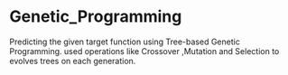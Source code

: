 # Genetic_Programming
Predicting the given target function using Tree-based Genetic Programming. used operations like Crossover ,Mutation and Selection to evolves trees on each generation.
